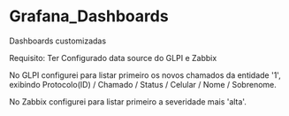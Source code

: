 # Grafana_Dashboards
Dashboards customizadas

Requisito:
Ter Configurado data source do GLPI e Zabbix

No GLPI configurei para listar primeiro os novos chamados da entidade '1', exibindo Protocolo(ID) / Chamado / Status / Celular / Nome / Sobrenome.

No Zabbix configurei para listar primeiro a severidade mais 'alta'.
